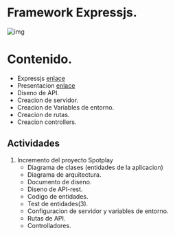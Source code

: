 # Framework Expressjs.
![img](https://www.javabeat.net/wp-content/uploads/2015/09/Express-2.jpg)
# Contenido.
- Expressjs [enlace](./Resources/Expressjs.md)
- Presentacion [enlace](./slides/expressjs.pdf)
- Diseno de API.
- Creacion de servidor.
- Creacion de Variables de entorno.
- Creacion de rutas.
- Creacion controllers.

## Actividades 
1. Incremento del proyecto Spotplay
    - Diagrama de clases (entidades de la aplicacion)
    - Diagrama de arquitectura.
    - Documento de diseno.
    - Diseno de API-rest.
    - Codigo de entidades.
    - Test de entidades(3).
    - Configuracion de servidor y variables de entorno.
    - Rutas de API.
    - Controlladores.
